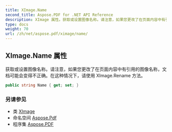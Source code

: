 ```yaml
---
title: XImage.Name
second_title: Aspose.PDF for .NET API Reference
description: XImage 属性。获取或设置图像名称。请注意，如果您更改了在页面内容中有引用的图像名称，文档可能会变得不正确。在这种情况下，请使用 XImage.Rename 方法。
type: docs
weight: 70
url: /zh/net/aspose.pdf/ximage/name/
---
```

## XImage.Name 属性

获取或设置图像名称。请注意，如果您更改了在页面内容中有引用的图像名称，文档可能会变得不正确。在这种情况下，请使用 XImage.Rename 方法。

```csharp
public string Name { get; set; }
```

### 另请参见

* 类 [XImage](../)
* 命名空间 [Aspose.Pdf](../../../aspose.pdf/)
* 程序集 [Aspose.PDF](../../../)